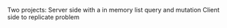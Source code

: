 Two projects:
  Server side with a in memory list
    query and mutation
  Client side to replicate problem
  